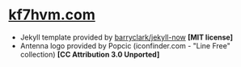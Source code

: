 # [kf7hvm.com](https://www.kf7hvm.com/)

* Jekyll template provided by [barryclark/jekyll-now](https://github.com/barryclark/jekyll-now) **[MIT license]**
* Antenna logo provided by Popcic (iconfinder.com - "Line Free" collection) **[CC Attribution 3.0 Unported]**
